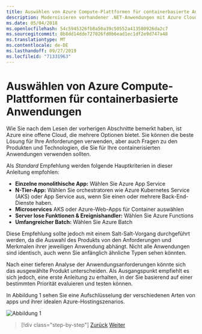 ```yaml
---
title: Auswählen von Azure Compute-Plattformen für containerbasierte Anwendungen
description: Modernisieren vorhandener .NET-Anwendungen mit Azure Cloud und Windows-Containern | Auswählen von Azure-computeplattformen für Container basierte Anwendungen
ms.date: 05/04/2018
ms.openlocfilehash: 54c5945326fb8a50a39c50552a413580926da2c7
ms.sourcegitcommit: 8b8dd14dde727026fd0b6ead1ec1df2e9d747a48
ms.translationtype: MT
ms.contentlocale: de-DE
ms.lasthandoff: 09/27/2019
ms.locfileid: "71331963"
---
```

# <a name="choosing-azure-compute-platforms-for-container-based-applications"></a>Auswählen von Azure Compute-Plattformen für containerbasierte Anwendungen

Wie Sie nach dem Lesen der vorherigen Abschnitte bemerkt haben, ist Azure eine offene Cloud, die mehrere Optionen bietet. Sie können die beste Lösung für Ihre Anforderungen verwenden, aber auch Fragen zu den Produkten und Technologien, die Sie für Ihre containerisierten Anwendungen verwenden sollten.

Als *Standard* Empfehlung werden folgende Hauptkriterien in dieser Anleitung empfohlen:

- **Einzelne monolithische App:** Wählen Sie Azure App Service
- **N-Tier-App:** Wählen Sie orchestratoren wie Azure Kubernetes Service (AKS) oder App Service aus, wenn Sie einen oder mehrere Back-End-Dienste haben.
- **Microservices** AKS oder Azure-Web-Apps für Container auswählen
- **Server lose Funktionen & Ereignishandler:** Wählen Sie Azure Functions
- **Umfangreicher Batch:** Wählen Sie Azure Batch

Diese Empfehlung sollte jedoch mit einem Salt-Salt-Vorgang durchgeführt werden, da die Auswahl des Produkts von den Anforderungen und Merkmalen ihrer jeweiligen Anwendung abhängt. Nicht alle Anwendungen sind identisch, auch wenn Sie anfänglich ähnliche Typen sehen könnten.

Nach einer tieferen Analyse der Anwendungsanforderungen könnte sich das ausgewählte Produkt unterscheiden. Als Ausgangspunkt empfiehlt es sich jedoch, eine erste Anleitung zu erhalten, in der Sie basierend auf einer bestimmten Priorität evaluieren und testen können.

In Abbildung 1 sehen Sie eine Aufschlüsselung der verschiedenen Arten von apps und ihrer idealen Azure-Hostingszenarios.

![Abbildung 1](./media/image8.5.png)

> [!div class="step-by-step"]
> [Zurück](when-to-deploy-windows-containers-to-azure-container-service-kubernetes.md)
> [Weiter](build-resilient-services-ready-for-the-cloud-embrace-transient-failures-in-the-cloud.md)
